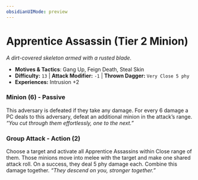 ```yaml
---
obsidianUIMode: preview
---
```

# Apprentice Assassin (Tier 2 Minion)

*A dirt-covered skeleton armed with a rusted blade.*

- **Motives & Tactics**: Gang Up, Feign Death, Steal Skin
- **Difficulty:** `13` | **Attack Modifier:** `-1` | **Thrown Dagger:** `Very Close 5 phy`
- **Experiences:** Intrusion +2

### Minion (6) - Passive

This adversary is defeated if they take any damage. For every 6 damage a PC deals to this adversary, defeat an additional minion in the attack’s range. *“You cut through them effortlessly, one to the next.”*

### Group Attack - Action (2)

Choose a target and activate all Apprentice Assassins within Close range of them. Those minions move into melee with the target and make one shared attack roll. On a success, they deal 5 phy damage each. Combine this damage together. *“They descend on you, stronger together.”*